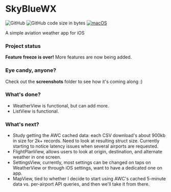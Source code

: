 # SkyBlueWX
![GitHub](https://img.shields.io/github/license/bitwise-aviator/SkyBlueWX)
![GitHub code size in bytes](https://img.shields.io/github/languages/code-size/bitwise-aviator/SkyBlueWX)
[![macOS](https://svgshare.com/i/ZjP.svg)](https://svgshare.com/i/ZjP.svg)

A simple aviation weather app for iOS

### Project status
**Feature freeze is over!** More features are now being added.

### Eye candy, anyone?
Check out the **screenshots** folder to see how it's coming along :)

### What's done?
- WeatherView is functional, but can add more.
- ListView is functional.

### What's next?
- Study getting the AWC cached data: each CSV download's about 900kb in size for 2k+ records. Need to look at resulting struct size. Currently starting to notice latency issues when several airports are requested.
- FlightPlanView, allows users to look at origin, destination, and alternate weather in one screen.
- SettingsView, currently, most settings can be changed on taps on WeatherView or through iOS settings, want to have a dedicated one on app.
- MapView, tied to whether I decide to start using AWC's cached 5-minute data vs. per-airport API queries, and then we'll take it from there.
